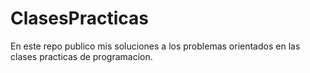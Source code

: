 # ClasesPracticas

En este repo publico mis soluciones a los problemas orientados
en las clases practicas de programacion.
